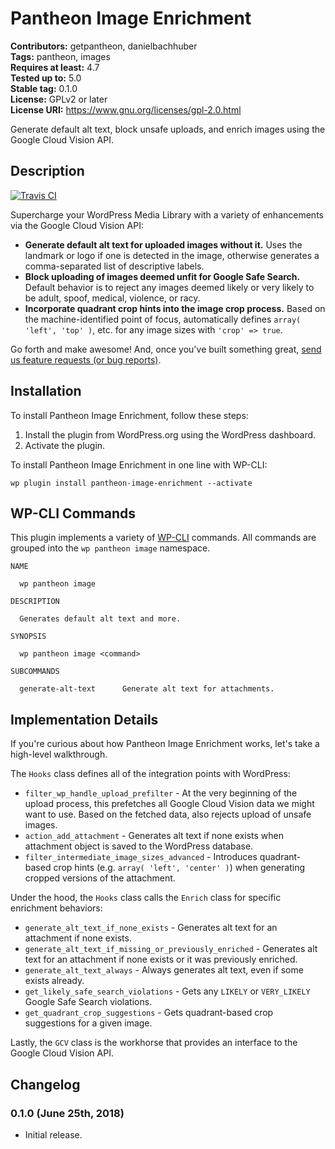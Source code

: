 # Pantheon Image Enrichment #
**Contributors:** getpantheon, danielbachhuber  
**Tags:** pantheon, images  
**Requires at least:** 4.7  
**Tested up to:** 5.0  
**Stable tag:** 0.1.0  
**License:** GPLv2 or later  
**License URI:** https://www.gnu.org/licenses/gpl-2.0.html  

Generate default alt text, block unsafe uploads, and enrich images using the Google Cloud Vision API.

## Description ##

[![Travis CI](https://travis-ci.org/pantheon-systems/pantheon-image-enrichment.svg?branch=master)](https://travis-ci.org/pantheon-systems/pantheon-image-enrichment)

Supercharge your WordPress Media Library with a variety of enhancements via the Google Cloud Vision API:

* **Generate default alt text for uploaded images without it.** Uses the landmark or logo if one is detected in the image, otherwise generates a comma-separated list of descriptive labels.
* **Block uploading of images deemed unfit for Google Safe Search.** Default behavior is to reject any images deemed likely or very likely to be adult, spoof, medical, violence, or racy.
* **Incorporate quadrant crop hints into the image crop process.** Based on the machine-identified point of focus, automatically defines `array( 'left', 'top' )`, etc. for any image sizes with `'crop' => true`.

Go forth and make awesome! And, once you've built something great, [send us feature requests (or bug reports)](https://github.com/pantheon-systems/pantheon-image-enrichment/issues).

## Installation ##

To install Pantheon Image Enrichment, follow these steps:

1. Install the plugin from WordPress.org using the WordPress dashboard.
2. Activate the plugin.

To install Pantheon Image Enrichment in one line with WP-CLI:

    wp plugin install pantheon-image-enrichment --activate

## WP-CLI Commands ##

This plugin implements a variety of [WP-CLI](https://wp-cli.org) commands. All commands are grouped into the `wp pantheon image` namespace.

    NAME
    
      wp pantheon image
    
    DESCRIPTION
    
      Generates default alt text and more.
    
    SYNOPSIS
    
      wp pantheon image <command>
    
    SUBCOMMANDS
    
      generate-alt-text      Generate alt text for attachments.

## Implementation Details ##

If you're curious about how Pantheon Image Enrichment works, let's take a high-level walkthrough.

The `Hooks` class defines all of the integration points with WordPress:

* `filter_wp_handle_upload_prefilter` - At the very beginning of the upload process, this prefetches all Google Cloud Vision data we might want to use. Based on the fetched data, also rejects upload of unsafe images.
* `action_add_attachment` - Generates alt text if none exists when attachment object is saved to the WordPress database.
* `filter_intermediate_image_sizes_advanced` - Introduces quadrant-based crop hints (e.g. `array( 'left', 'center' )`) when generating cropped versions of the attachment.

Under the hood, the `Hooks` class calls the `Enrich` class for specific enrichment behaviors:

* `generate_alt_text_if_none_exists` - Generates alt text for an attachment if none exists.
* `generate_alt_text_if_missing_or_previously_enriched` - Generates alt text for an attachment if none exists or it was previously enriched.
* `generate_alt_text_always` - Always generates alt text, even if some exists already.
* `get_likely_safe_search_violations` - Gets any `LIKELY` or `VERY_LIKELY` Google Safe Search violations.
* `get_quadrant_crop_suggestions` - Gets quadrant-based crop suggestions for a given image.

Lastly, the `GCV` class is the workhorse that provides an interface to the Google Cloud Vision API.

## Changelog ##

### 0.1.0 (June 25th, 2018) ###
* Initial release.
